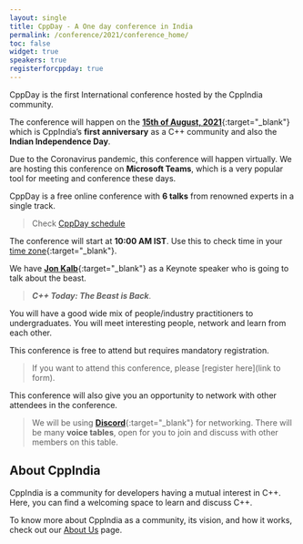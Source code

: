 ```yaml
---
layout: single
title: CppDay - A One day conference in India
permalink: /conference/2021/conference_home/
toc: false
widget: true
speakers: true
registerforcppday: true
---
```



CppDay is the first International conference hosted by the CppIndia community. 

The conference will happen on the [**15th of August, 2021**](https://en.wikipedia.org/wiki/Independence_Day_(India)){:target="_blank"} which is CppIndia’s **first anniversary** as a C++ community and also the **Indian Independence Day**.

Due to the Coronavirus pandemic, this conference will happen virtually. We are hosting this conference on **Microsoft Teams**, which is a very popular tool for meeting and conference these days.

CppDay is a free online conference with **6 talks** from renowned experts in a single track. 

>Check [CppDay schedule](/conference/2021/schedule/)

The conference will start at **10:00 AM IST**. Use this to check time in your [time zone](https://savvytime.com/converter/ist/aug-15-2021/10-00am){:target="_blank"}.

We have [**Jon Kalb**](https://www.linkedin.com/in/jonkalb/){:target="_blank"} as a Keynote speaker who is going to talk about the beast. 

>***C++ Today: The Beast is Back***.

You will have a good wide mix of people/industry practitioners to undergraduates. You will meet interesting people, network and learn from each other. 

This conference is free to attend but requires mandatory registration.
>If you want to attend this conference, please [register here](link to form).

This conference will also give you an opportunity to network with other attendees in the conference. 
>We will be using [**Discord**](https://discord.gg/Wz42tX5){:target="_blank"} for networking. 
There will be many **voice tables**, open for you to join and discuss with other members on this table.

## About CppIndia 

CppIndia is a community for developers having a mutual interest in C++. Here, you can find a welcoming space to learn and discuss C++.

To know more about CppIndia as a community, its vision, and how it works, check out our [About Us](/_pages/about_us) page.
